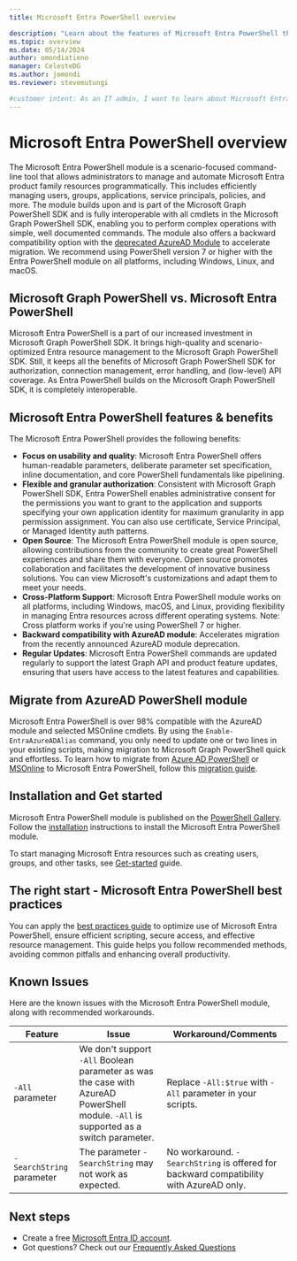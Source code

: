 ```yaml
---
title: Microsoft Entra PowerShell overview

description: "Learn about the features of Microsoft Entra PowerShell that can help you derive insights and analytics, and build unique, intelligent apps in Microsoft Entra ID."
ms.topic: overview
ms.date: 05/14/2024
author: omondiatieno
manager: CelesteDG
ms.author: jomondi
ms.reviewer: stevemutungi

#customer intent: As an IT admin, I want to learn about Microsoft Entra PowerShell, so that I can get started with using the module.
---
```

# Microsoft Entra PowerShell overview

The Microsoft Entra PowerShell module is a scenario-focused command-line tool that allows administrators to manage and automate Microsoft Entra product family resources programmatically. This includes efficiently managing users, groups, applications, service principals, policies, and more. The module builds upon and is part of the Microsoft Graph PowerShell SDK and is fully interoperable with all cmdlets in the Microsoft Graph PowerShell SDK, enabling you to perform complex operations with simple, well documented commands. The module also offers a backward compatibility option with the [deprecated AzureAD Module](https://techcommunity.microsoft.com/t5/microsoft-entra-blog/important-update-deprecation-of-azure-ad-powershell-and-msonline/ba-p/4094536) to accelerate migration. We recommend using PowerShell version 7 or higher with the Entra PowerShell module on all platforms, including Windows, Linux, and macOS.

## Microsoft Graph PowerShell vs. Microsoft Entra PowerShell

Microsoft Entra PowerShell is a part of our increased investment in Microsoft Graph PowerShell SDK. It brings high-quality and scenario-optimized Entra resource management to the Microsoft Graph PowerShell SDK. Still, it keeps all the benefits of Microsoft Graph PowerShell SDK for authorization, connection management, error handling, and (low-level) API coverage. As Entra PowerShell builds on the Microsoft Graph PowerShell SDK, it is completely interoperable.

## Microsoft Entra PowerShell features & benefits

The Microsoft Entra PowerShell provides the following benefits:

- **Focus on usability and quality**: Microsoft Entra PowerShell offers human-readable parameters, deliberate parameter set specification, inline documentation, and core PowerShell fundamentals like pipelining.
- **Flexible and granular authorization**: Consistent with Microsoft Graph PowerShell SDK, Entra PowerShell enables administrative consent for the permissions you want to grant to the application and supports specifying your own application identity for maximum granularity in app permission assignment. You can also use certificate, Service Principal, or Managed Identity auth patterns.
- **Open Source**: The Microsoft Entra PowerShell module is open source, allowing contributions from the community to create great PowerShell experiences and share them with everyone. Open source promotes collaboration and facilitates the development of innovative business solutions. You can view Microsoft's customizations and adapt them to meet your needs.
- **Cross-Platform Support**: Microsoft Entra PowerShell module works on all platforms, including Windows, macOS, and Linux, providing flexibility in managing Entra resources across different operating systems. Note: Cross platform works if you're using PowerShell 7 or higher.
- **Backward compatibility with AzureAD module**: Accelerates migration from the recently announced AzureAD module deprecation.
- **Regular Updates**: Microsoft Entra PowerShell commands are updated regularly to support the latest Graph API and product feature updates, ensuring that users have access to the latest features and capabilities.

## Migrate from AzureAD PowerShell module

Microsoft Entra PowerShell is over 98% compatible with the AzureAD module and selected MSOnline cmdlets. By using the `Enable-EntraAzureADAlias` command, you only need to update one or two lines in your existing scripts, making migration to Microsoft Graph PowerShell quick and effortless. To learn how to migrate from [Azure AD PowerShell][azure-ad-powershell] or [MSOnline][msonline-powershell] to Microsoft Entra PowerShell, follow this [migration guide][migration-guide].

## Installation and Get started

Microsoft Entra PowerShell module is published on the [PowerShell Gallery][powershell-gallery]. Follow the [installation][installation] instructions to install the Microsoft Entra PowerShell module.

To start managing Microsoft Entra resources such as creating users, groups, and other tasks, see [Get-started][get-started] guide.

## The right start - Microsoft Entra PowerShell best practices

You can apply the [best practices guide][best-practices-guide] to optimize use of Microsoft Entra PowerShell, ensure efficient scripting, secure access, and effective resource management. This guide helps you follow recommended methods, avoiding common pitfalls and enhancing overall productivity.

## Known Issues

Here are the known issues with the Microsoft Entra PowerShell module, along with recommended workarounds.

|          Feature          |                                                                Issue                                                                 |                                   Workaround/Comments                                   |
| ------------------------- | ------------------------------------------------------------------------------------------------------------------------------------ | --------------------------------------------------------------------------------------- |
| `-All` parameter          | We don't support `-All` Boolean parameter as was the case with AzureAD PowerShell module. `-All` is supported as a switch parameter. | Replace `-All:$true` with `-All` parameter in your scripts.                             |
| `-SearchString` parameter | The parameter `-SearchString` may not work as expected.                                                                              | No workaround. `-SearchString` is offered for backward compatibility with AzureAD only. |

## Next steps

- Create a free [Microsoft Entra ID account][free-entra-id].
- Got questions? Check out our [Frequently Asked Questions][faqs]

[free-entra-id]: https://azure.microsoft.com/free/entra-id
[azure-ad-powershell]: /powershell/module/azuread
[msonline-powershell]: /powershell/module/msonline
[migration-guide]: migration-guide.md
[get-started]: quickstart-entra-powershell.md
[installation]: installation.md
[powershell-gallery]: installation.md
[faqs]: entraps-faq.yml
[best-practices-guide]: installation.md